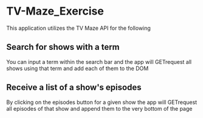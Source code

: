# TV-Maze_Exercise
This application utilizes the TV Maze API for the following
## Search for shows with a term
You can input a term within the search bar and the app will GETrequest all shows using that term and add each of them to the DOM
## Receive a list of a show's episodes
By clicking on the episodes button for a given show the app will GETrequest all episodes of that show and append them to the very bottom of the page
